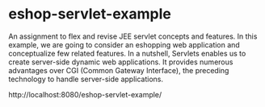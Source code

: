 # eshop-servlet-example

An assignment to flex and revise JEE servlet concepts and features. In this example, we are going to consider an eshopping web application and conceptualize few related features. In a nutshell, Servlets enables us to create server-side dynamic web applications. It provides numerous advantages over CGI (Common Gateway Interface), the preceding technology to handle server-side applications.

http://localhost:8080/eshop-servlet-example/